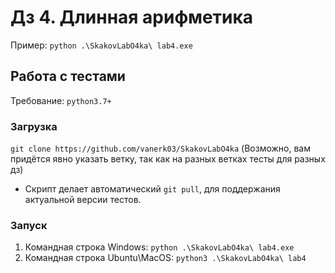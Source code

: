 # Дз 4. Длинная арифметика
Пример: `python .\SkakovLabO4ka\ lab4.exe`

## Работа с тестами
Требование: `python3.7+`

### Загрузка
`git clone https://github.com/vanerk03/SkakovLabO4ka` (Возможно, вам придётся явно указать ветку, так как на разных ветках тесты для разных дз)

+ Скрипт делает автоматический `git pull`, для поддержания актуальной версии тестов.

### Запуск
1. Командная строка Windows: `python .\SkakovLabO4ka\ lab4.exe`
2. Командная строка Ubuntu\MacOS: `python3 .\SkakovLabO4ka\ lab4`
